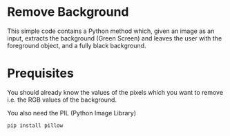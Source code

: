 # Remove Background 
This simple code contains a Python method which, given an image as an input, extracts the background (Green Screen) and leaves the user with the foreground object, and a fully black background. 
# Prequisites
You should already know the values of the pixels which you want to remove i.e. the RGB values of the background.

You also need the PIL (Python Image Library)

```pip install pillow```

